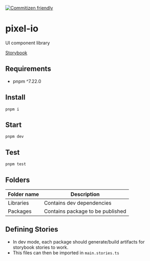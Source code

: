 [![Commitizen friendly](https://img.shields.io/badge/commitizen-friendly-brightgreen.svg)](http://commitizen.github.io/cz-cli/)

# pixel-io

UI component library

[Storybook](https://jiayike.github.io/pixel-io/?path=/docs/html-css-quick-start--docs)

## Requirements

- pnpm ^7.22.0

## Install

`pnpm i`

## Start

`pnpm dev`

## Test

`pnpm test`

## Folders

| Folder name | Description                      |
| ----------- | -------------------------------- |
| Libraries   | Contains dev dependencies        |
| Packages    | Contains package to be published |

## Defining Stories

- In dev mode, each package should generate/build artifacts for storybook stories to work.
- This files can then be imported in `main.stories.ts`
